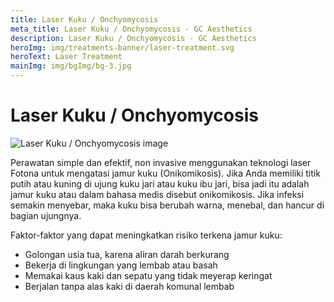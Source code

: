 ```yaml
---
title: Laser Kuku / Onchyomycosis
meta_title: Laser Kuku / Onchyomycosis - GC Aesthetics
description: Laser Kuku / Onchyomycosis - GC Aesthetics
heroImg: img/treatments-banner/laser-treatment.svg
heroText: Laser Treatment
mainImg: img/bgImg/bg-3.jpg
---
```


<div class="container">
<div class="row mt-4">

# Laser Kuku / Onchyomycosis

</div>
<div class="row mt-4">
<div class="col-12 col-md-6 col-lg-4">

<img :src="mainImg" class="w-100" alt="Laser Kuku / Onchyomycosis image" />

</div>
<div class="col-12 col-md-6 col-lg-8 mt-4 mt-md-0">

Perawatan simple dan efektif, non invasive menggunakan teknologi
laser Fotona untuk mengatasi jamur kuku (Onikomikosis). Jika Anda
memiliki titik putih atau kuning di ujung kuku jari atau kuku ibu jari,
bisa jadi itu adalah jamur kuku atau dalam bahasa medis disebut
onikomikosis. Jika infeksi semakin menyebar, maka kuku bisa berubah
warna, menebal, dan hancur di bagian ujungnya.

Faktor-faktor yang dapat meningkatkan risiko terkena jamur kuku:

- Golongan usia tua, karena aliran darah berkurang
- Bekerja di lingkungan yang lembab atau basah
- Memakai kaus kaki dan sepatu yang tidak meyerap keringat
- Berjalan tanpa alas kaki di daerah komunal lembab

</div>
</div>

</div>
